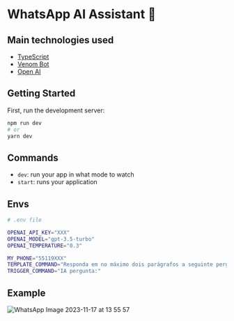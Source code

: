 # WhatsApp AI Assistant 🤖

## Main technologies used

- [TypeScript](https://www.typescriptlang.org/)
- [Venom Bot](https://github.com/orkestral/venom)
- [Open AI](https://openai.com/)

## Getting Started

First, run the development server:

```bash
npm run dev
# or
yarn dev
```

## Commands

- `dev`: run your app in what mode to watch
- `start`: runs your application

## Envs

```bash
# .env file

OPENAI_API_KEY="XXX"
OPENAI_MODEL="gpt-3.5-turbo"
OPENAI_TEMPERATURE="0.3"

MY_PHONE="55119XXX"
TEMPLATE_COMMAND="Responda em no máximo dois parágrafos a seguinte pergunta:"
TRIGGER_COMMAND="IA pergunta:"
```

## Example
![WhatsApp Image 2023-11-17 at 13 55 57](https://github.com/jr-duarte/whatsapp-ai-assistant/assets/32375670/ea74d38c-ad92-4e93-a96b-89c183bedbc0)



